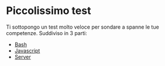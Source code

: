 # Piccolissimo test

Ti sottopongo un test molto veloce per sondare a spanne le tue competenze. Suddiviso in 3 parti:

- [Bash](bash.md)
- [Javascript](js.md)
- [Server](server.md)
